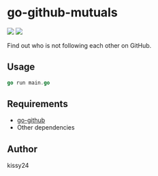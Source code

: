 # go-github-mutuals

![](https://img.shields.io/github/go-mod/go-version/kissy24/go-github-mutuals)
![](https://img.shields.io/github/license/kissy24/go-github-mutuals)

Find out who is not following each other on GitHub.

## Usage

```go
go run main.go
```

## Requirements

- [go-github](https://github.com/google/go-github)
- Other dependencies

## Author

kissy24
